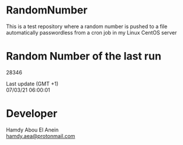 # RandomNumber    
This is a test repository where a random number is pushed to a file automatically passwordless from a cron job in my Linux CentOS server    
# Random Number of the last run   
28346
      
Last update (GMT +1)    
07/03/21 06:00:01
# Developer    
Hamdy Abou El Anein   
hamdy.aea@protonmail.com
